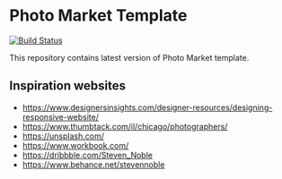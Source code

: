 # Photo Market Template
[![Build Status](https://travis-ci.com/photo-market/photo-market-template.svg?branch=master)](https://travis-ci.com/photo-market/photo-market-template)

This repository contains latest version of Photo Market template.

## Inspiration websites
- https://www.designersinsights.com/designer-resources/designing-responsive-website/
- https://www.thumbtack.com/il/chicago/photographers/
- https://unsplash.com/
- https://www.workbook.com/
- https://dribbble.com/Steven_Noble
- https://www.behance.net/stevennoble